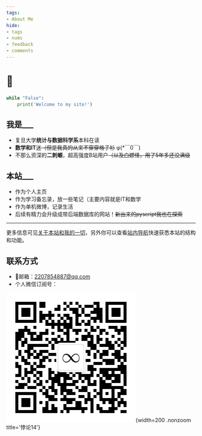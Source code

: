 ```yaml
---
tags:
- About Me
hide:
- tags
- nums
- feedback
- comments
---
```


# 👋

```python title="ψ(｀∇´)ψ   快问个好"
while "False":
	print('Welcome to my site!')
```
## 我是___
- 复旦大学**统计与数据科学系**本科在读
- **数学和IT**迷<s>（但是我真的从来不穿穿格子衫</s> φ(*￣0￣)
- 不那么资深的**二刺螈**，超高强度B站用户<s>（以及白嫖怪，用了5年多还没满级</s>

## 本站___
- 作为个人主页
- 作为学习备忘录，放一些笔记（主要内容就是IT和数学
- 作为单机微博，记录生活
- 后续有精力会升级成带后端数据库的网站！<s>新出来的pyscript我也在探索</s>

---

更多信息可见[关于本站和我的一切](./About/about/)，另外你可以查看[站内导航](./About/)快速获悉本站的结构和功能。

## 联系方式

- 🐧邮箱：[2207854887@qq.com](mailto:2207854887@qq.com)
- 个人微信订阅号：

![](./assets/images/qrcode.jpg){width=200 .nonzoom title='悖论14'}



